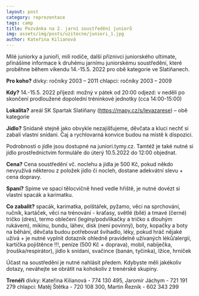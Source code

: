 ```yaml
---
layout: post
category: reprezentace
tags: camp
title: Pozvánka na 2. jarní soustředění juniorů
img: assets/img/posts/uzitecne/juniori_1.jpg
author: Kateřina Kilianová
---
```


Milé juniorky a junioři, milí rodiče, další příznivci juniorského ultimate,
přinášíme informace k druhému jarnímu juniorskému soustředění, které proběhne během víkendu 14.-15.5. 2022 pro obě kategorie ve Slatiňanech.

**Pro koho?**
dívky: ročníky 2003 – 2011
chlapci: ročníky 2003 – 2009

**Kdy?** 
14.-15.5. 2022
příjezd: možný v pátek od 20:00
odjezd: v neděli po skončení prodloužené dopolední tréninkové jednotky (cca 14:00-15:00)

**Lokalita?**
areál SK Spartak Slatiňany (https://mapy.cz/s/levazarese) – obě kategorie

**Jídlo?**
Snídaně stejně jako obvykle nezajišťujeme, děvčata a kluci nechť si zabalí vlastní snídani. Čaj a rychlovarná konvice budou na místě k dispozici.

Podrobnosti o jídle jsou dostupné na juniori.tymy.cz. Tamtéž je také nutné si jídlo prostřednictvím formuláře do úterý 10.5.2022 do 12:00 objednat.

**Cena?**
Cena soustředění vč. noclehu a jídla je 500 Kč, pokud někdo nevyužívá některou z položek jídlo či nocleh, dostane adekvátní slevu + cena dopravy.

**Spaní?**
Spíme ve spací tělocvičně hned vedle hřiště, je nutné dovézt si vlastní spacák a karimatku.

**Co zabalit?**
spacák, karimatka, polštářek, pyžamo, věci na sprchování, ručník, kartáček, věci na trénování - kraťasy, světlé (bílé) a tmavé (černé) tričko (dres), termo oblečení (legíny/podvlíkačky a tričko s dlouhým rukávem), mikinu, bundu, láhev, disk (není povinný), boty, kopačky a boty na běhání, děvčata budou potřebovat švihadlo, léky, pokud hráč nějaké užívá + je nutné vyplnit dotazník ohledně pravidelně užívaných léků/alergií, kartička pojištěnce !!!, peníze (500 Kč + doprava), mobil, nabíječka, (rouška/respirátor), jídlo k snídani, svačince (banán, tyčinka), lžíce, hrníček

Účast na soustředění je nutné nahlásit předem. Kdybyste měli jakékoliv dotazy, neváhejte se obrátit na kohokoliv z trenérské skupiny.

**Trenéři**
dívky: Kateřina Kilianová - 774 130 495, Jaromír Jáchym - 721 191 279
chlapci: Matěj Štětka - 720 108 300, Martin Řezník - 602 343 299
